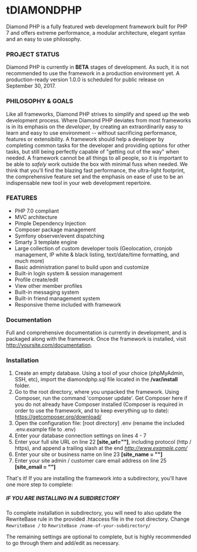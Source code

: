tDIAMONDPHP
=============
Diamond PHP is a fully featured web development framework built for PHP 7 and offers extreme performance, a modular architecture, elegant syntax and an easy to use philosophy.

### PROJECT STATUS
Diamond PHP is currently in **BETA** stages of development. As such, it is not recommended to use the framework in a production environment yet.
A production-ready version 1.0.0 is scheduled for public release on September 30, 2017.

### PHILOSOPHY & GOALS
Like all frameworks, Diamond PHP strives to simplify and speed up the web development process. Where Diamond PHP deviates from most frameworks
is in its emphasis on the *developer*, by creating an extraordinarily easy to learn and easy to use environment -- without sacrificing performance,
features or extensibility. A framework should help a developer by completing common tasks for the developer and providing options for other tasks,
but still being perfectly capable of "getting out of the way" when needed. A framework cannot be all things to all people, so it is important to be
able to *safely* work outside the box with minimal fuss when needed.
We think that you'll find the blazing fast performance, the ultra-light footprint, the comprehensive feature set and the emphasis on ease of use 
to be an indispensable new tool in your web development repertoire.

### FEATURES
* PHP 7.0 compliant
* MVC architecture
* Pimple Dependency Injection
* Composer package management
* Symfony observer/event dispatching
* Smarty 3 template engine
* Large collection of custom developer tools (Geolocation, cronjob management, IP white & black listing, text/date/time formatting, and much more)
* Basic administration panel to build upon and customize
* Built-in login system & session management
* Profile create/edit
* View other member profiles
* Built-in messaging system
* Built-in friend management system
* Responsive theme included with framework

### Documentation
Full and comprehensive documentation is currently in development, and is packaged along with the framework. Once the framework is installed, visit http://yoursite.com/documentation.

### Installation
1. Create an empty database. Using a tool of your choice (phpMyAdmin, SSH, etc), import the diamondphp.sql file located in the **/var/install** folder.
2. Go to the root directory, where you unpacked the framework. Using Composer, run the command 'composer update'. Get Composer here if you do not already have Composer installed (Composer is required in order to use the framework, and to keep everything up to date): https://getcomposer.org/download/
3. Open the configuration file: [root directory] .env (rename the included .env.example file to .env)
4. Enter your database connection settings on lines 4 - 7
5. Enter your full site URL on line 22 **[site_url=""]**, including protocol (http / https), and append a trailing slash at the end
   *http://www.example.com/*
6. Enter your site or business name on line 23 **[site_name = ""]**
7. Enter your site admin / customer care email address on line 25 **[site_email = ""]**

That's it! If you are installing the framework into a subdirectory, you'll have one more step to complete:

##### IF YOU ARE INSTALLING IN A SUBDIRECTORY
To complete installation in subdirectory, you will need to also update the RewriteBase rule in the provided .htaccess file in the root directory.  Change `RewriteBase /` to `RewriteBase /name-of-your-subdirectory/`


The remaining settings are optional to complete, but is highly recommended to go through them and add/edit as necessary.
